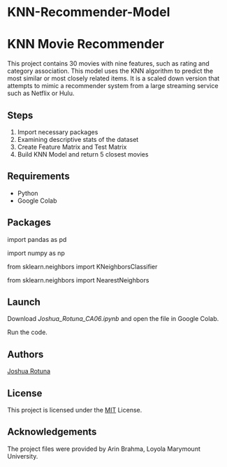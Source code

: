 # KNN-Recommender-Model

# KNN Movie Recommender
This project contains 30 movies with nine features, such as rating and category association. This model uses the KNN algorithm to predict the most similar or most closely related items. It is a scaled down version that attempts to mimic a recommender system from a large streaming service such as Netflix or Hulu. 

## Steps
1. Import necessary packages
2. Examining descriptive stats of the dataset
3. Create Feature Matrix and Test Matrix
4. Build KNN Model and return 5 closest movies

## Requirements

* Python
* Google Colab

## Packages 


import pandas as pd

import numpy as np

from sklearn.neighbors import KNeighborsClassifier

from sklearn.neighbors import NearestNeighbors

## Launch

Download *Joshua_Rotuna_CA06.ipynb* and open the file in Google Colab.

Run the code. 

## Authors

[Joshua Rotuna](https://github.com/joshrotuna)

## License

This project is licensed under the  [MIT](https://choosealicense.com/licenses/mit/)  License.

## Acknowledgements

The project files were provided by Arin Brahma, Loyola Marymount University.
